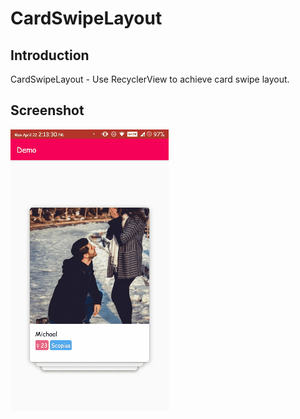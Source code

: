 
# CardSwipeLayout

## Introduction
CardSwipeLayout - Use RecyclerView to achieve card swipe layout.

## Screenshot

![screenshot.gif](https://github.com/aditya-singh-07/Card_Swipe_Layout/blob/master/screenshots/screenshot.gif)
